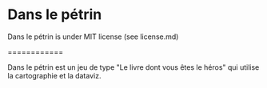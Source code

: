 Dans le pétrin
============

Dans le pétrin is under MIT license (see license.md)

============
	
Dans le pétrin est un jeu de type "Le livre dont vous êtes le héros" qui utilise la cartographie et la dataviz.